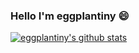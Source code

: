 ### Hello I'm eggplantiny 😄

[![eggplantiny's github stats](https://github-readme-stats.vercel.app/api?username=eggplantiny)](https://github.com/anuraghazra/github-readme-stats)

<!--
**eggplantiny/eggplantiny** is a ✨ _special_ ✨ repository because its `README.md` (this file) appears on your GitHub profile.

Here are some ideas to get you started:

- 🔭 I’m currently working on ...
- 🌱 I’m currently learning ...
- 👯 I’m looking to collaborate on ...
- 🤔 I’m looking for help with ...
- 💬 Ask me about ...
- 📫 How to reach me: ...
- 😄 Pronouns: ...
- ⚡ Fun fact: ...
-->
